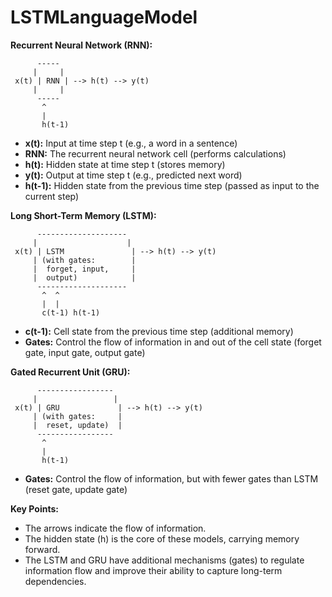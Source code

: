 # LSTMLanguageModel

**Recurrent Neural Network (RNN):**

```
      -----
     |     |
 x(t) | RNN | --> h(t) --> y(t)
     |     |
      -----
       ^
       |
       h(t-1)
```

* **x(t):**  Input at time step t (e.g., a word in a sentence)
* **RNN:**  The recurrent neural network cell (performs calculations)
* **h(t):**  Hidden state at time step t (stores memory)
* **y(t):**  Output at time step t (e.g., predicted next word)
* **h(t-1):** Hidden state from the previous time step (passed as input to the current step)

**Long Short-Term Memory (LSTM):**

```
      --------------------
     |                    |
 x(t) | LSTM               | --> h(t) --> y(t)
     | (with gates:        | 
     |  forget, input,     |
     |  output)            |
      --------------------
       ^  ^
       |  |
       c(t-1) h(t-1) 
```

* **c(t-1):** Cell state from the previous time step (additional memory)
* **Gates:**  Control the flow of information in and out of the cell state (forget gate, input gate, output gate)

**Gated Recurrent Unit (GRU):**

```
      -----------------
     |                 |
 x(t) | GRU             | --> h(t) --> y(t)
     | (with gates:     | 
     |  reset, update)  |
      -----------------
       ^
       |
       h(t-1)
```

* **Gates:**  Control the flow of information, but with fewer gates than LSTM (reset gate, update gate)


**Key Points:**

* The arrows indicate the flow of information.
* The hidden state (h) is the core of these models, carrying memory forward.
* The LSTM and GRU have additional mechanisms (gates) to regulate information flow and improve their ability to capture long-term dependencies.

